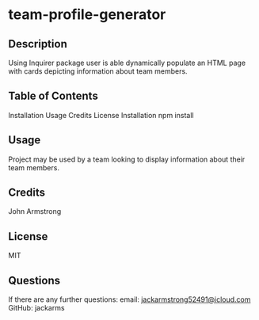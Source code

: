 # team-profile-generator

## Description
Using Inquirer package user is able dynamically populate an HTML page with cards depicting information about team members.

## Table of Contents
Installation
Usage
Credits
License
Installation
npm install

## Usage
Project may be used by a team looking to display information about their team members.

## Credits
John Armstrong

## License
MIT

## Questions
If there are any further questions: email: jackarmstrong52491@icloud.com GitHub: jackarms
